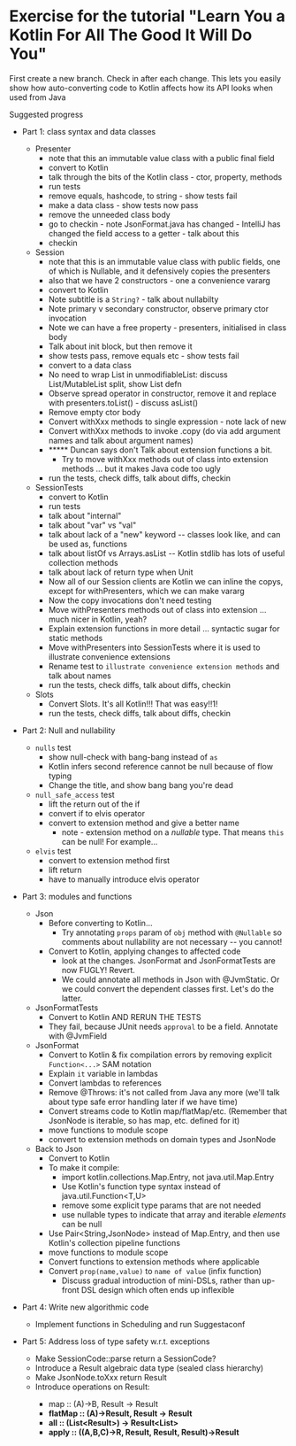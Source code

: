 Exercise for the tutorial "Learn You a Kotlin For All The Good It Will Do You"
==============================================================================

First create a new branch. Check in after each change.  This lets you
easily show how auto-converting code to Kotlin affects how its API
looks when used from Java

Suggested progress

* Part 1: class syntax and data classes
  * Presenter
    * note that this an immutable value class with a public final field 
    * convert to Kotlin
    * talk through the bits of the Kotlin class - ctor, property, methods
    * run tests
    * remove equals, hashcode, to string - show tests fail
    * make a data class - show tests now pass
    * remove the unneeded class body
    * go to checkin - note JsonFormat.java has changed - IntelliJ has changed the field access to a getter - talk about this
    * checkin
  * Session
    * note that this is an immutable value class with public fields, one of which is Nullable, and it defensively copies the presenters
    * also that we have 2 constructors - one a convenience vararg
    * convert to Kotlin
    * Note subtitle is a `String?` - talk about nullabilty
    * Note primary v secondary constructor, observe primary ctor invocation
    * Note we can have a free property - presenters, initialised in class body
    * Talk about init block, but then remove it
    * show tests pass, remove equals etc - show tests fail
    * convert to a data class
    * No need to wrap List in unmodifiableList: discuss List/MutableList split, show List defn
    * Observe spread operator in constructor, remove it and replace with presenters.toList() - discuss asList()
    * Remove empty ctor body
    * Convert withXxx methods to single expression  - note lack of new
    * Convert withXxx methods to invoke .copy (do via add argument names and talk about argument names)
    * ***** Duncan says don't Talk about extension functions a bit. 
      * Try to move withXxx methods out of class into extension methods ... but it makes Java code too ugly
    * run the tests, check diffs, talk about diffs, checkin
  * SessionTests  
    * convert to Kotlin
    * run tests
    * talk about "internal"
    * talk about "var" vs "val"
    * talk about lack of a "new" keyword -- classes look like, and can be used as, functions
    * talk about listOf vs Arrays.asList -- Kotlin stdlib has lots of useful collection methods
    * talk about lack of return type when Unit
    * Now all of our Session clients are Kotlin we can inline the copys, except for withPresenters, which we
      can make vararg
    * Now the copy invocations don't need testing
    * Move withPresenters methods out of class into extension ... much nicer in Kotlin, yeah?
    * Explain extension functions in more detail ... syntactic sugar for static methods
    * Move withPresenters into SessionTests where it is used to illustrate convenience extensions
    * Rename test to `illustrate convenience extension methods` and talk about names
    * run the tests, check diffs, talk about diffs, checkin
  * Slots  
    * Convert Slots.  It's all Kotlin!!! That was easy!!1!
    * run the tests, check diffs, talk about diffs, checkin


* Part 2: Null and nullability

  * `nulls` test
    * show null-check with bang-bang instead of `as`
    * Kotlin infers second reference cannot be null because of flow typing
    * Change the title, and show bang bang you're dead
  * `null_safe_access` test
    * lift the return out of the if
    * convert if to elvis operator
    * convert to extension method and give a better name
      * note - extension method on a _nullable_ type.  That means `this` can be null!
        For example...
  * `elvis` test
    * convert to extension method first
    * lift return
    * have to manually introduce elvis operator 


* Part 3: modules and functions
  * Json
    * Before converting to Kotlin...
      * Try annotating `props` param of `obj` method with `@Nullable` so comments about nullability
        are not necessary -- you cannot!
    * Convert to Kotlin, applying changes to affected code
      * look at the changes.  JsonFormat and JsonFormatTests are now FUGLY!  Revert.
      * We could annotate all methods in Json with @JvmStatic.  Or we could convert the dependent classes first.  Let's do the latter.
  * JsonFormatTests
    * Convert to Kotlin AND RERUN THE TESTS
    * They fail, because JUnit needs `approval` to be a field.  Annotate with @JvmField
  * JsonFormat
    * Convert to Kotlin & fix compilation errors by removing explicit `Function<...>` SAM notation
    * Explain `it` variable in lambdas
    * Convert lambdas to references
    * Remove @Throws: it's not called from Java any more (we'll talk about type safe error handling later if we have time)
    * Convert streams code to Kotlin map/flatMap/etc. (Remember that JsonNode is iterable, so has map, etc. defined for it)
    * move functions to module scope
    * convert to extension methods on domain types and JsonNode
  * Back to Json
    * Convert to Kotlin
    * To make it compile:
      * import kotlin.collections.Map.Entry, not java.util.Map.Entry
      * Use Kotlin's function type syntax instead of java.util.Function<T,U>
      * remove some explicit type params that are not needed
      * use nullable types to indicate that array and iterable *elements* can be null
    * Use Pair<String,JsonNode> instead of Map.Entry, and then use Kotlin's collection pipeline functions
    * move functions to module scope
    * Convert functions to extension methods where applicable
    * Convert `prop(name,value)` to `name of value` (infix function)
      * Discuss gradual introduction of mini-DSLs, rather than up-front DSL design which often ends up inflexible


* Part 4: Write new algorithmic code
  * Implement functions in Scheduling and run Suggestaconf


* Part 5: Address loss of type safety w.r.t. exceptions
  * Make SessionCode::parse return a SessionCode?
  * Introduce a Result<T> algebraic data type (sealed class hierarchy)
  * Make JsonNode.toXxx return Result<Xxx>
  * Introduce operations on Result<T>:
    * map :: (A)->B, Result<A> -> Result<B>
    * flatMap :: (A)->Result<B>, Result<A> -> Result<B>
    * all :: (List<Result<T>>) -> Result<List<T>>
    * apply :: ((A,B,C)->R, Result<A>, Result<B>, Result<C>)->Result<R>
